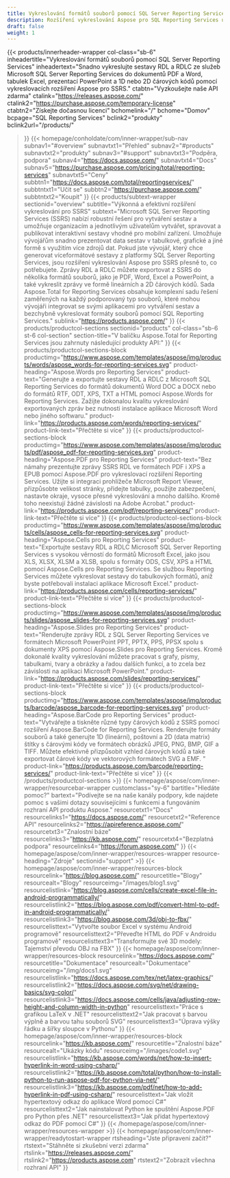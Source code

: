 ```yaml
---
title: Vykreslování formátů souborů pomocí SQL Server Reporting Services
description: Rozšíření vykreslování Aspose pro SQL Reporting Services umožňují export zpráv RDL a RDLC do formátů PDF, Word, Excel, PowerPoint a obrázků čárových kódů.
draft: false
weight: 1
---
```

{{< products/innerheader-wrapper col-class="sb-6"
  inheadertitle="Vykreslování formátů souborů pomocí SQL Server Reporting Services"
  inheadertext="Snadno vykreslujte sestavy RDL a RDLC ze služeb Microsoft SQL Server Reporting Services do dokumentů PDF a Word, tabulek Excel, prezentací PowerPoint a 1D nebo 2D čárových kódů pomocí vykreslovacích rozšíření Aspose pro SSRS."
  ctabtn="Vyzkoušejte naše API zdarma"
  ctalink="https://releases.aspose.com/"
  ctalink2="https://purchase.aspose.com/temporary-license"
  ctabtn2="Získejte dočasnou licenci"
  bchomelink="/"
  bchome="Domov"
  bcpage="SQL Reporting Services"
  bclink2="produkty"
  bclink2url="/products/"
  >}}
  {{< homepage/conholdate/com/inner-wrapper/sub-nav 
subnav1="#overview"
subnavtxt1="Přehled" 
subnav2="#products"
subnavtxt2="produkty" 
subnav3="#support"
subnavtxt3="Podpěra, podpora" 
subnav4="https://docs.aspose.com/"
subnavtxt4="Docs" 
subnav5="https://purchase.aspose.com/pricing/total/reporting-services"
subnavtxt5="Ceny" 
subbtn1="https://docs.aspose.com/total/reportingservices/"
subbtntxt1="Učit se"
subbtn2="https://purchase.aspose.com/"
subbtntxt2="Koupit"
>}}
   {{< products/subtext-wrapper
   sectionid="overview" 
   subtitle="Výkonná a efektivní rozšíření vykreslování pro SSRS"
   subtext="Microsoft SQL Server Reporting Services (SSRS) nabízí robustní řešení pro vytváření sestav a umožňuje organizacím a jednotlivým uživatelům vytvářet, spravovat a publikovat interaktivní sestavy vhodné pro mobilní zařízení. Umožňuje vývojářům snadno prezentovat data sestav v tabulkové, grafické a jiné formě s využitím více zdrojů dat. Pokud jste vývojář, který chce generovat víceformátové sestavy z platformy SQL Server Reporting Services, jsou rozšíření vykreslování Aspose pro SSRS přesně to, co potřebujete. Zprávy RDL a RDLC můžete exportovat z SSRS do několika formátů souborů, jako je PDF, Word, Excel a PowerPoint, a také vykreslit zprávy ve formě lineárních a 2D čárových kódů. Sada Aspose.Total for Reporting Services obsahuje komplexní sadu řešení zaměřených na každý podporovaný typ souborů, které mohou vývojáři integrovat se svými aplikacemi pro vytváření sestav a bezchybně vykreslovat formáty souborů pomocí SQL Reporting Services."
   sublink="https://products.aspose.com/"
   >}} 
{{< products/productcol-sections
sectionid="products" 
col-class="sb-6 st-6 col-section"
section-title="V balíčku Aspose.Total for Reporting Services jsou zahrnuty následující produkty API:"
>}}
{{< products/productcol-sections-block
productimg="https://www.aspose.com/templates/aspose/img/products/words/aspose_words-for-reporting-services.svg"
product-heading="Aspose.Words pro Reporting Services"
product-text="Generujte a exportujte sestavy RDL a RDLC z Microsoft SQL Reporting Services do formátů dokumentů Word DOC a DOCX nebo do formátů RTF, ODT, XPS, TXT a HTML pomocí Aspose.Words for Reporting Services. Zažijte dokonalou kvalitu vykreslování exportovaných zpráv bez nutnosti instalace aplikace Microsoft Word nebo jiného softwaru."
product-link="https://products.aspose.com/words/reporting-services/"
product-link-text="Přečtěte si více"
>}}
{{< products/productcol-sections-block
productimg="https://www.aspose.com/templates/aspose/img/products/pdf/aspose_pdf-for-reporting-services.svg"
product-heading="Aspose.PDF pro Reporting Services"
product-text="Bez námahy prezentujte zprávy SSRS RDL ve formátech PDF i XPS a EPUB pomocí Aspose.PDF pro vykreslovací rozšíření Reporting Services. Užijte si integraci prohlížeče Microsoft Report Viewer, přizpůsobte velikost stránky, přidejte tabulky, použijte zabezpečení, nastavte okraje, vysoce přesné vykreslování a mnoho dalšího. Kromě toho neexistují žádné závislosti na Adobe Acrobat."
product-link="https://products.aspose.com/pdf/reporting-services/"
product-link-text="Přečtěte si více"
>}}
{{< products/productcol-sections-block
productimg="https://www.aspose.com/templates/aspose/img/products/cells/aspose_cells-for-reporting-services.svg"
product-heading="Aspose.Cells pro Reporting Services"
product-text="Exportujte sestavy RDL a RDLC Microsoft SQL Server Reporting Services s vysokou věrností do formátů Microsoft Excel, jako jsou XLS, XLSX, XLSM a XLSB, spolu s formáty ODS, CSV, XPS a HTML pomocí Aspose.Cells pro Reporting Services. Se službou Reporting Services můžete vykreslovat sestavy do tabulkových formátů, aniž byste potřebovali instalaci aplikace Microsoft Excel."
product-link="https://products.aspose.com/cells/reporting-services/"
product-link-text="Přečtěte si více"
>}}
{{< products/productcol-sections-block
productimg="https://www.aspose.com/templates/aspose/img/products/slides/aspose_slides-for-reporting-services.svg"
product-heading="Aspose.Slides pro Reporting Services"
product-text="Renderujte zprávy RDL z SQL Server Reporting Services ve formátech Microsoft PowerPoint PPT, PPTX, PPS, PPSX spolu s dokumenty XPS pomocí Aspose.Slides pro Reporting Services. Kromě dokonalé kvality vykreslování můžete pracovat s grafy, písmy, tabulkami, tvary a obrázky a řadou dalších funkcí, a to zcela bez závislosti na aplikaci Microsoft PowerPoint."
product-link="https://products.aspose.com/slides/reporting-services/"
product-link-text="Přečtěte si více"
>}}
{{< products/productcol-sections-block
productimg="https://www.aspose.com/templates/aspose/img/products/barcode/aspose_barcode-for-reporting-services.svg"
product-heading="Aspose.BarCode pro Reporting Services"
product-text="Vytvářejte a tiskněte různé typy čárových kódů z SSRS pomocí rozšíření Aspose.BarCode for Reporting Services. Renderujte formáty souborů a také generujte 1D (lineární), poštovní a 2D (data matrix) štítky s čárovými kódy ve formátech obrázků JPEG, PNG, BMP, GIF a TIFF. Můžete efektivně přizpůsobit vzhled čárových kódů a také exportovat čárové kódy ve vektorových formátech SVG a EMF. "
product-link="https://products.aspose.com/barcode/reporting-services/"
product-link-text="Přečtěte si více"
>}} 
{{< /products/productcol-sections >}}
{{< homepage/aspose/com/inner-wrapper/resourcebar-wrapper
customclass="sy-6"
bartitle="Hledáte pomoc?"
bartext="Podívejte se na naše kanály podpory, kde najdete pomoc s vašimi dotazy souvisejícími s funkcemi a fungováním rozhraní API produktu Aspose."
resourcetxt1="Docs"
resourcelinks1="https://docs.aspose.com/"
resourcetxt2="Reference API"
resourcelinks2="https://apireference.aspose.com/"
resourcetxt3="Znalostní báze"
resourcelinks3="https://kb.aspose.com/"
resourcetxt4="Bezplatná podpora"
resourcelinks4="https://forum.aspose.com/"
>}}
{{< homepage/aspose/com/inner-wrapper/resources-wrapper
resource-heading="Zdroje"
sectionid="support" >}}
{{< homepage/aspose/com/inner-wrapper/resources-block
resourcelink="https://blog.aspose.com/"
resourcetitle="Blogy"
resourcealt="Blogy"
resourceimg="/images/blog1.svg"
resourcelistlink="https://blog.aspose.com/cells/create-excel-file-in-android-programmatically/"
resourcelistlink2="https://blog.aspose.com/pdf/convert-html-to-pdf-in-android-programmatically/"
resourcelistlink3="https://blog.aspose.com/3d/obj-to-fbx/"
resourcelisttext="Vytvořte soubor Excel v systému Android programově"
resourcelisttext2="Převeďte HTML do PDF v Androidu programově"
resourcelisttext3="Transformujte své 3D modely: Tajemství převodu OBJ na FBX"
>}}
{{< homepage/aspose/com/inner-wrapper/resources-block
resourcelink="https://docs.aspose.com/"
resourcetitle="Dokumentace"
resourcealt="Dokumentace"
resourceimg="/img/docs1.svg"
resourcelistlink="https://docs.aspose.com/tex/net/latex-graphics/"
resourcelistlink2="https://docs.aspose.com/svg/net/drawing-basics/svg-color/"
resourcelistlink3="https://docs.aspose.com/cells/java/adjusting-row-height-and-column-width-in-python"
resourcelisttext="Práce s grafikou LaTeX v .NET"
resourcelisttext2="Jak pracovat s barvou výplně a barvou tahu souborů SVG"
resourcelisttext3="Úprava výšky řádku a šířky sloupce v Pythonu"
>}}
{{< homepage/aspose/com/inner-wrapper/resources-block
resourcelink="https://kb.aspose.com/"
resourcetitle="Znalostní báze"
resourcealt="Ukázky kódu"
resourceimg="/images/code1.svg"
resourcelistlink="https://kb.aspose.com/words/net/how-to-insert-hyperlink-in-word-using-csharp/"
resourcelistlink2="https://kb.aspose.com/total/python/how-to-install-python-to-run-aspose-pdf-for-python-via-net/"
resourcelistlink3="https://kb.aspose.com/pdf/net/how-to-add-hyperlink-in-pdf-using-csharp/"
resourcelisttext="Jak vložit hypertextový odkaz do aplikace Word pomocí C#"
resourcelisttext2="Jak nainstalovat Python ke spuštění Aspose.PDF pro Python přes .NET"
resourcelisttext3="Jak přidat hypertextový odkaz do PDF pomocí C#"
>}}
{{< /homepage/aspose/com/inner-wrapper/resources-wrapper >}}
{{< homepage/aspose/com/inner-wrapper/readytostart-wrapper
rtsheading="Jste připraveni začít?"
rtstext="Stáhněte si zkušební verzi zdarma"
rtslink="https://releases.aspose.com/"
rtslink2="https://products.aspose.com"
rtstext2="Zobrazit všechna rozhraní API"
>}}
